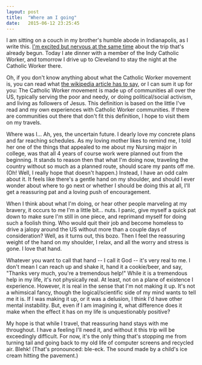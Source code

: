 ```yaml
---
layout: post
title:  "Where am I going"
date:   2015-06-12 23:25:45
---
```


I am sitting on a couch in my brother's humble abode in Indianapolis, as I write this. [I'm excited but nervous at the same time][i-love-cats] about the trip that's already begun. Today I ate dinner with a member of the Indy Catholic Worker, and tomorrow I drive up to Cleveland to stay the night at the Catholic Worker there.

Oh, if you don't know anything about what the Catholic Worker movement is, you can read what [the wikipedia article has to say][wiki-article], or I can sum it up for you: The Catholic Worker movement is made up of communities all over the US, typically serving the poor and needy, or doing political/social activism, and living as followers of Jesus. This definition is based on the little I've read and my own experiences with Catholic Worker communities. If there are communities out there that don't fit this definition, I hope to visit them on my travels.

Where was I... Ah, yes, the uncertain future. I dearly love my concrete plans and far reaching schedules. As my loving mother likes to remind me, I told her one of the things that appealed to me about my Nursing major in college, was that all 4 years of course work were planned out from the beginning. It stands to reason then that what I'm doing now, traveling the country without so much as a planned route, should scare my pants off me. (Oh! Well, I really hope that doesn't happen.) Instead, I have an odd calm about it. It feels like there's a gentle hand on my shoulder, and should I ever wonder about where to go next or whether I should be doing this at all, I'll get a reassuring pat and a loving push of encouragement.

When I think about what I'm doing, or hear other people marveling at my bravery, it occurs to me I'm a little bit... nuts. I panic, give myself a quick pat down to make sure I'm still in one piece, and reprimand myself for doing such a foolish thing. Who would quit their job and become homeless to drive a jalopy around the US without more than a couple days of consideration? Well, as it turns out, this bozo. Then I feel the reassuring weight of the hand on my shoulder, I relax, and all the worry and stress is gone. I love that hand.

Whatever you want to call that hand -- I call it God -- it's very real to me. I don't mean I can reach up and shake it, hand it a cookie/beer, and say, "Thanks very much, you're a tremendous help!" While it is a tremendous help in my life, it's not physically real. At least, not on a plane of existence I experience. However, it is real in the sense that I'm not making it up. It's not a whimsical fancy, though the logical/scientific side of my mind wants to tell me it is. If I was making it up, or it was a delusion, I think I'd have other mental instability. But, even if I am imagining it, what difference does it make when the effect it has on my life is unquestionably positive?

My hope is that while I travel, that reassuring hand stays with me throughout. I have a feeling I'll need it, and without it this trip will be exceedingly difficult. For now, it's the only thing that's stopping me from turning tail and going back to my old life of computer screens and recycled air. Blehk! (That's pronounced: ble-eck. The sound made by a child's ice cream hitting the pavement.)

[i-love-cats]: https://www.youtube.com/watch?v=sP4NMoJcFd4
[wiki-article]: https://en.wikipedia.org/wiki/Catholic_Worker_Movement
